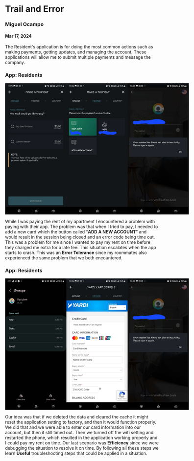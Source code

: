 # Trail and Error
### Miguel Ocampo
#### Mar 17, 2024

The Resident's application is for doing the most common actions such as making payments, getting updates, and managing the account. These applications will allow me to submit multiple payments and message the company.
### App: Residents 

<div style="display: flex;">
    <img src="https://github.com/ChicoState/ux-personal-portfolio-Miguel9088/blob/master/j01/photo/2.jpg" width="200">
    <img src="https://github.com/ChicoState/ux-personal-portfolio-Miguel9088/blob/master/j01/photo/3.jpg" width="200">
    <img src="https://github.com/ChicoState/ux-personal-portfolio-Miguel9088/blob/master/j01/photo/1.jpg"  width="200">
</div>


While I was paying the rent of my apartment I encountered a problem with paying with their app. The problem was that when I tried to pay, I needed to add a new card which the button called “**ADD A NEW ACCOUNT**” and would result in the session being closed and an error code being time out. This was a problem for me since I wanted to pay my rent on time before they charged me extra for a late fee. This situation escalates when the app starts to crash. This was an **Error Tolerance** since my roommates also experienced the same problem that we both encountered. 

### App: Residents 
<div style="display: flex;">
    <img src="https://github.com/ChicoState/ux-personal-portfolio-Miguel9088/blob/master/j01/photo/5.jpg"  width="200">
    <img src="https://github.com/ChicoState/ux-personal-portfolio-Miguel9088/blob/master/j01/photo/4.jpg" width="200">
    <img src="https://github.com/ChicoState/ux-personal-portfolio-Miguel9088/blob/master/j01/photo/1.jpg" width="200">
</div>

Our idea was that if we deleted the data and cleared the cache it might reset the application setting to factory, and then it would function properly. We did that and we were able to enter our card information into our account, but then it still timed out. Then we turned off the wifi setting and restarted the phone, which resulted in the application working properly and I could pay my rent on time. Our last scenario was **Efficiency** since we were debugging the situation to resolve it on time. By following all these steps we learn **Useful** troubleshooting steps that could be applied in a situation.

